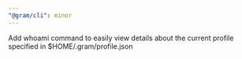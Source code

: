 ```yaml
---
"@gram/cli": minor
---
```


Add whoami command to easily view details about the current profile specified in $HOME/.gram/profile.json
